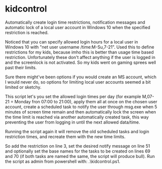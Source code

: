 # kidcontrol
Automatically create login time restrictions, notification messages and automatic lock of a local user account in Windows 10 when the specified restriction is reached.

Noticed that you can specify allowed login hours for a local user in Windows 10 with "net user username /time:M-Su,7-21". Used this to define restrictions for my kids, because imho this is better than usage time based restriction. Unfortunately these don't affect anything if the user is logged in and the screenlock is not activated. So my kids went on gaming sprees well past their limits.

Sure there might've been options if you would create an MS account, which I would never do, so options for limiting local user accounts seemed a bit limited or sketchy.

This script let's you set the allowed login times per day (for example M,07-21 = Monday fron 07:00 to 21:00), apply them all at once on the chosen user account, create a scheduled task to notify the user through msg.exe when 5 minutes of screen time remain and then automatically lock the screen when the time limit is reached via another automatically created task, this way preventing the user from logging in until the next allowed data/time.

Running the script again it will remove the old scheduled tasks and login restriction times, and recreate them with the new time limits.

So add the restriction on line 3, set the desired notify message on line 51 and optionally set the base names for the tasks to be created on lines 69 and 70 (if both tasks are named the same, the script will produce bull). Run the script as admin from powershell with: .\kidcontrol.ps1.
